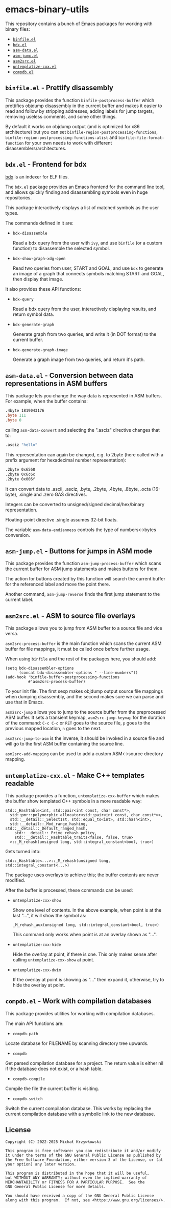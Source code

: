 # emacs-binary-utils #

This repository contains a bunch of Emacs packages for working with binary
files:

- [`binfile.el`](#binfileel---prettify-disassembly)
- [`bdx.el`](#bdxel---frontend-for-bdx)
- [`asm-data.el`](#asm-datael---conversion-between-data-representations-in-asm-buffers)
- [`asm-jump.el`](#asm-jumpel---buttons-for-jumps-in-asm-mode)
- [`asm2src.el`](#asm2srcel---asm-to-source-file-overlays)
- [`untemplatize-cxx.el`](#untemplatize-cxxel---make-c-templates-readable)
- [`compdb.el`](#compdbel---work-with-compilation-databases)

## `binfile.el` - Prettify disassembly ##

This package provides the function `binfile-postprocess-buffer` which
prettifies objdump disassembly in the current buffer and makes it easier to
read and follow by stripping addresses, adding labels for jump targets,
removing useless comments, and some other things.

By default it works on objdump output (and is optimized for x86 architecture)
but you can set `binfile-region-postprocessing-functions`,
`binfile-region-postprocessing-functions-alist` and
`binfile-file-format-function` for your own needs to work with different
disassemblers/architectures.

## `bdx.el` - Frontend for bdx ##

[bdx][bdx] is an indexer for ELF files.

The `bdx.el` package provides an Emacs frontend for the command line tool, and
allows quickly finding and disassembling symbols even in huge repositories.

This package interactively displays a list of matched symbols as the user
types.

The commands defined in it are:

- `bdx-disassemble`

  Read a bdx query from the user with `ivy`, and use `binfile` (or a custom
  function) to disassemble the selected symbol.

- `bdx-show-graph-xdg-open`

  Read two queries from user, START and GOAL, and use `bdx` to generate an
  image of a graph that connects symbols matching START and GOAL, then display
  that image.

It also provides these API functions:

- `bdx-query`

  Read a bdx query from the user, interactively displaying results, and return
  symbol data.

- `bdx-generate-graph`

  Generate graph from two queries, and write it (in DOT format) to the current
  buffer.

- `bdx-generate-graph-image`

  Generate a graph image from two queries, and return it's path.

## `asm-data.el` - Conversion between data representations in ASM buffers ##

This package lets you change the way data is represented in ASM buffers.  For
example, when the buffer contains:

```asm
.4byte 1819043176
.byte 111
.byte 0
```

calling `asm-data-convert` and selecting the ".asciz" directive changes that
to:

```asm
.asciz "hello"
```

This representation can again be changed, e.g. to 2byte (here called with a
prefix argument for hexadecimal number representation):

```asm
.2byte 0x6568
.2byte 0x6c6c
.2byte 0x006f
```

It can convert data to .ascii, .asciz, .byte, .2byte, .4byte, .8byte, .octa
(16-byte), .single and .zero GAS directives.

Integers can be converted to unsigned/signed decimal/hex/binary
representation.

Floating-point directive .single assumes 32-bit floats.

The variable `asm-data-endianness` controls the type of numbers<->bytes
conversion.

## `asm-jump.el` - Buttons for jumps in ASM mode ##

This package provides the function `asm-jump-process-buffer` which scans the
current buffer for ASM jump statements and makes buttons for them.

The action for buttons created by this function will search the current buffer
for the referenced label and move the point there.

Another command, `asm-jump-reverse` finds the first jump statement to the
current label.

## `asm2src.el` - ASM to source file overlays ##

This package allows you to jump from ASM buffer to a source file and vice
versa.

`asm2src-process-buffer` is the main function which scans the current ASM
buffer for file mappings, it must be called once before further usage.

When using `binfile` and the rest of the packages here, you should add:

    (setq bdx-disassembler-options
          (concat bdx-disassembler-options " --line-numbers"))
    (add-hook 'binfile-buffer-postprocessing-functions
              #'asm2src-process-buffer)

To your init file.  The first sexp makes objdump output source file mappings
when dumping disassembly, and the second makes sure we can parse and use that
in Emacs.

`asm2src-jump` allows you to jump to the source buffer from the preprocessed
ASM buffer.  It sets a transient keymap, `asm2src-jump-keymap` for the duration
of the command: `C-c C-c` or `RET` goes to the source file, `p` goes to the
previous mapped location, `n` goes to the next.

`asm2src-jump-to-asm` is the inverse, it should be invoked in a source file and
will go to the first ASM buffer containing the source line.

`asm2src-add-mapping` can be used to add a custom ASM<->source directory mapping.

## `untemplatize-cxx.el` - Make C++ templates readable ##

This package provides a function, `untemplatize-cxx-buffer` which makes the
buffer show templated C++ symbols in a more readable way:

    std::_Hashtable<int, std::pair<int const, char const*>,
      std::pmr::polymorphic_allocator<std::pair<int const, char const*>>,
      std::__detail::_Select1st, std::equal_to<int>, std::hash<int>,
      std::__detail::_Mod_range_hashing, std::__detail::_Default_ranged_hash,
        std::__detail::_Prime_rehash_policy,
        std::__detail::_Hashtable_traits<false, false, true>
      >::_M_rehash(unsigned long, std::integral_constant<bool, true>)

Gets turned into:

    std::_Hashtable<...>::_M_rehash(unsigned long, std::integral_constant<...>)

The package uses overlays to achieve this; the buffer contents are never
modified.

After the buffer is processed, these commands can be used:

- `untemplatize-cxx-show`

  Show one level of contents.  In the above example, when point is at the last
  "...", it will show the symbol as:

      _M_rehash_aux(unsigned long, std::integral_constant<bool, true>)

  This command only works when point is at an overlay shown as "...".

- `untemplatize-cxx-hide`

  Hide the overlay at point, if there is one.  This only makes sense after
  calling `untemplatize-cxx-show` at point.

- `untemplatize-cxx-dwim`

  If the overlay at point is showing as "..." then expand it, otherwise, try to
  hide the overlay at point.

## `compdb.el` - Work with compilation databases ##

This package provides utilities for working with compilation
databases.

The main API functions are:

- `compdb-path`

Locate database for FILENAME by scanning directory tree upwards.

- `compdb`

Get parsed compilation database for a project. The return value is
either nil if the database does not exist, or a hash table.

- `compdb-compile`

Compile the file the current buffer is visiting.

- `compdb-switch`

Switch the current compilation database. This works by replacing the
current compilation database with a symbolic link to the new database.

## License ##

```
Copyright (C) 2022-2025 Michał Krzywkowski

This program is free software: you can redistribute it and/or modify
it under the terms of the GNU General Public License as published by
the Free Software Foundation, either version 3 of the License, or (at
your option) any later version.

This program is distributed in the hope that it will be useful,
but WITHOUT ANY WARRANTY; without even the implied warranty of
MERCHANTABILITY or FITNESS FOR A PARTICULAR PURPOSE.  See the
GNU General Public License for more details.

You should have received a copy of the GNU General Public License
along with this program.  If not, see <https://www.gnu.org/licenses/>.
```

[bdx]: https://github.com/mkcms/bdx

<!-- Local Variables: -->
<!-- coding: utf-8 -->
<!-- fill-column: 79 -->
<!-- End: -->
